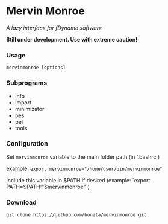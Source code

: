 # Mervin Monroe

*A lazy interface for fDynamo software*

**Still under development. Use with extreme caution!**

### Usage
```
mervinmonroe [options]
```

### Subprograms

  * info
  * import
  * minimizator
  * pes
  * pel
  * tools

### Configuration
  Set `mervinmonroe` variable to the main folder path (in '.bashrc')

   example: `export mervinmonroe="/home/user/bin/mervinmonroe"`


  Include this variable in $PATH if desired (example: `export PATH=$PATH:"$mervinmonroe"`)


### Download

`git clone https://github.com/boneta/mervinmonroe.git`

